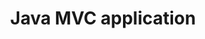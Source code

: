 ---
id: project1
title: Java MVC application
status: done
createdAt: 2016-06-12T02:58:00.000Z
description: "From an idea of building a tool to help to learn vocabulary of a new language, i have developed an MVC application from scratch.
The Purpose of this project was to apply what i learned from my java lecture.
My technical challenge was to build a small MVC project with a graphical and a console GUI, connected to a Mysql database with JDBC.
I started by designing the model and the visual of the different interfaces. Then i have implemented the model and the console view, driven by a dedicated controller.
I finished by implementing the graphical view with the old swing library."
shortDescription: "Conception, design, and development of a JAVA application."
skills:
  - skill4
  - skill6
  - skill7
techs:
  - tech8
  - tech9
---